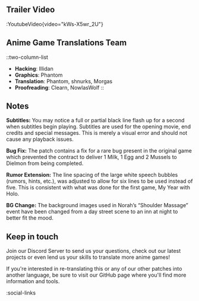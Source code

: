 ## Trailer Video
:YoutubeVideo{video="kWs-X5wr_2U"}

## Anime Game Translations Team
::two-column-list
- **Hacking**: Illidan
- **Graphics**: Phantom
- **Translation**: Phantom, shnurks, Morgas
- **Proofreading**: Clearn, NowlasWolf
::

## Notes
**Subtitles:**
You may notice a full or partial black line flash up for a second when subtitles begin playing. Subtitles are used for the opening movie, end credits and special messages. This is merely a visual error and should not cause any playback issues.

**Bug Fix:**
The patch contains a fix for a rare bug present in the original game which prevented the contract to deliver 1 Milk, 1 Egg and 2 Mussels to Dielmon from being completed.

**Rumor Extension:**
The line spacing of the large white speech bubbles (rumors, hints, etc.), was adjusted to allow for six lines to be used instead of five. This is consistent with what was done for the first game, My Year with Holo.

**BG Change:**
The background images used in Norah’s “Shoulder Massage” event have been changed from a day street scene to an inn at night to better fit the mood.

## Keep in touch
Join our Discord Server to send us your questions, check out our latest projects or even lend us your skills to translate more anime games!

If you're interested in re-translating this or any of our other patches into another language, be sure to visit our GitHub page where you'll find more information and tools.

<!-- Social media, Discord and blog buttons -->
:social-links